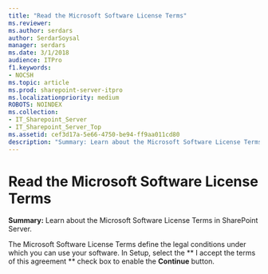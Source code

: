 ```yaml
---
title: "Read the Microsoft Software License Terms"
ms.reviewer: 
ms.author: serdars
author: SerdarSoysal
manager: serdars
ms.date: 3/1/2018
audience: ITPro
f1.keywords:
- NOCSH
ms.topic: article
ms.prod: sharepoint-server-itpro
ms.localizationpriority: medium
ROBOTS: NOINDEX
ms.collection:
- IT_Sharepoint_Server
- IT_Sharepoint_Server_Top
ms.assetid: cef3d17a-5e66-4750-be94-ff9aa011cd80
description: "Summary: Learn about the Microsoft Software License Terms in SharePoint Server."
---
```


# Read the Microsoft Software License Terms

 **Summary:** Learn about the Microsoft Software License Terms in SharePoint Server. 
  
The Microsoft Software License Terms define the legal conditions under which you can use your software. In Setup, select the ** I accept the terms of this agreement ** check box to enable the **Continue** button. 
  

